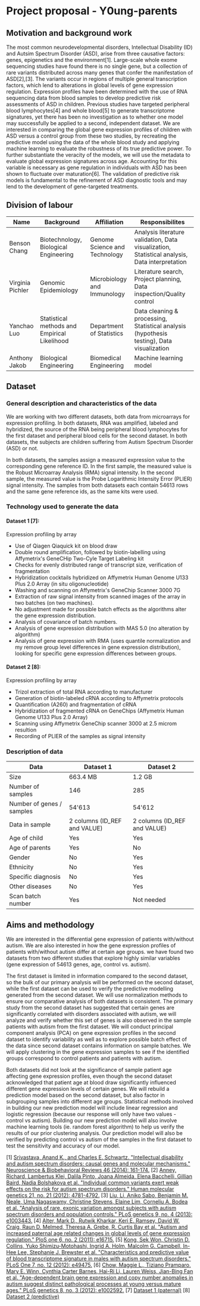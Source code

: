 # Project proposal - Y0ung-parents

## Motivation and background work

The most common neurodevelopmental disorders, Intellectual Disability (ID) and Autsim Spectrum Disorder (ASD), arise from three causative factors: genes, epigenetics and the environment[1]. Large-scale whole exome sequencing studies have found there is no single gene, but a collection of rare variants distributed across many genes that confer the manifestation of ASD[2],[3]. The variants occur in regions of multiple general transcription factors, which lend to alterations in global levels of gene expression regulation. Expression profiles have been determined with the use of RNA sequencing data from blood samples to develop predictive risk assessments of ASD in children. Previous studies have targeted peripheral blood lymphocytes[4] and whole blood[5] to generate transcriptome signatures, yet there has been no investigation as to whether one model may successfully be applied to a second, independent dataset. We are interested in comparing the global gene expression profiles of children with ASD versus a control group from these two studies, by recreating the predictive model using the data of the whole blood study and applying machine learning to evaluate the robustness of its true predictive power. To further substantiate the veracity of the models, we will use the metadata to evaluate global expression signatures across age. Accounting for this variable is necessary as gene regulation in individuals with ASD has been shown to fluctuate over maturation[6]. The validation of predictive risk models is fundamental to the refinement of ASD diagnostic tools and may lend to the development of gene-targeted treatments.


## Division of labour 

| Name | Background | Affiliation | Responsibilites | 
| ------------- | ------------- | ------------- | ------------- |
| Benson Chang | Biotechnology, Biological Engineering | Genome Science and Technology |  Analysis literature validation, Data visualization, Statistical analysis, Data interpretation |
| Virginia Pichler |  Genomic Epidemiology| Microbiology and Immunology | Literature search, Project planning, Data inspection/Quality control |
| Yanchao Luo | Statistical methods and Empirical Likelihood | Department of Statistics | Data cleaning & processing, Statistical analysis (hypothesis testing), Data visualization | 
| Anthony Jakob | Biological Engineering | Biomedical Engineering | Machine learning model |

## Dataset

### General description and characteristics of the data

We are working with two different datasets, both data from microarrays for expression profiling.
In both datasets, RNA was amplified, labeled and hybridized, the source of the RNA being peripheral blood lymphocytes for the first dataset and peripheral blood cells for the second dataset.
In both datasets, the subjects are children suffering from Autism Spectrum Disorder (ASD) or not.

In both datasets, the samples assign a measured expression value to the corresponding gene reference ID.
In the first sample, the measured value is the Robust Microarray Analysis (RMA) signal intensity.
In the second sample, the measured value is the Probe Logarithmic Intensity Error (PLIER) signal intensity.
The samples from both datasets each contain 54613 rows and the same gene reference ids, as the same kits were used.


### Technology used to generate the data

#### Dataset 1 [7]: 
Expression profiling by array
- Use of Qiagen Qiaquick kit on blood draw
- Double round amplification, followed by biotin-labelling using Affymetrix's GeneCHip Two-Cyle Target Labeling kit
- Checks for evenly distributed range of transcript size, verification of fragmentation
- Hybridization cocktails hybridized on Affymetrix Human Genome U133 Plus 2.0 Array (in situ oligonucleotide)
- Washing and scanning on Affymetrix's GeneChip Scanner 3000 7G
- Extraction of raw signal intensity from scanned images of the array in two batches (on two machines).
- No adjustment made for possible batch effects as the algorithms alter the gene expression distribution.
- Analysis of covariance of batch numbers.
- Analysis of gene expression distribution with MAS 5.0 (no alteration by algorithm)
- Analysis of gene expression with RMA (uses quantile normalization and my remove group level differences in gene expression distribution), looking for specific gene expression differences between groups.

#### Dataset 2 [8]:
Expression profiling by array
- Trizol extraction of total RNA according to manufacturer
- Generation of biotin-labeled cRNA according to Affymetrix protocols
- Quantification (A260) and fragmentation of cRNA
- Hybridization of fragmented cRNA on GeneChips (Affymetrix Human Genome U133 Plus 2.0 Array)
- Scanning using Affymetrix GeneChip scanner 3000 at 2.5 microm resultion
- Recording of PLIER of the samples as signal intensity

### Description of data

| Data | Dataset 1 			  | Dataset 2 			   |
| ---- | -------------------- | ---------------------- |
| Size | 663.4 MB 			  | 1.2 GB				   |
| Number of samples | 146	  | 285					   |
| Number of genes / samples | 54'613 | 54'612		   |
| Data in sample | 2 columns (ID_REF and VALUE) | 2 columns (ID_REF and VALUE) |
| Age of child | Yes		  | Yes 				   |
| Age of parents | Yes		  | No 					   |
| Gender | No		  		  | Yes 				   |
| Ethnicity | No			  | Yes					   |
| Specific diagnosis | No	  | Yes 				   |
| Other diseases | No		  | Yes					   |
| Scan batch number | Yes     | Not needed			   |

## Aims and methodology

We are interested in the differential gene expression of patients with/without autism. We are also interested in how the gene expression profiles of patients with/without autism differ at certain age groups. we have found two datasets from two different studies that explore highly similar variables (gene expression of 54613 genes, age, control vs. autism).

The first dataset is limited in information compared to the second dataset, so the bulk of our primary analysis will be performed on the second dataset, while the first dataset can be used to verify the predictive modelling generated from the second dataset. We will use normalization methods to ensure our comparative analysis of both datasets is consistent. The primary study from the second dataset has suggested that certain genes are significantly correlated with disorders associated with autism, we will analyze and verify whether this set of genes is also observed in the sample patients with autism from the first dataset. We will conduct principal component analysis (PCA) on gene expression profiles in the second dataset to identify variability as well as to explore possible batch effect of the data since second dataset contains information on sample batches. We will apply clustering in the gene expression samples to see if the identified groups correspond to control patients and patients with autism.

Both datasets did not look at the significance of sample patient age affecting gene expression profiles, even though the second dataset acknowledged that patient age at blood draw significantly influenced different gene expression levels of certain genes. We will rebuild a prediction model based on the second dataset, but also factor in subgrouping samples into different age groups. Statistical methods involved in building our new prediction model will include linear regression and logistic regression (because our response will only have two values - control vs autism). Building our new prediction model will also involve machine learning tools (ie. random forest algorithm) to help us verify the results of our prior clustering analysis. Our prediction model will also be verified by predicting control vs autism of the samples in the first dataset to test the sensitivity and accuracy of our model.

[1] [Srivastava, Anand K., and Charles E. Schwartz. "Intellectual disability and autism spectrum disorders: causal genes and molecular mechanisms." Neuroscience & Biobehavioral Reviews 46 (2014): 161-174.](https://www.sciencedirect.com/science/article/pii/S0149763414000773)
[2] [Anney, Richard, Lambertus Klei, Dalila Pinto, Joana Almeida, Elena Bacchelli, Gillian Baird, Nadia Bolshakova et al. "Individual common variants exert weak effects on the risk for autism spectrum disorders." Human molecular genetics 21, no. 21 (2012): 4781-4792.](https://academic.oup.com/hmg/article/21/21/4781/781997)
[3] [Liu, Li, Aniko Sabo, Benjamin M. Neale, Uma Nagaswamy, Christine Stevens, Elaine Lim, Corneliu A. Bodea et al. "Analysis of rare, exonic variation amongst subjects with autism spectrum disorders and population controls." PLoS genetics 9, no. 4 (2013): e1003443.](https://journals.plos.org/plosgenetics/article?id=10.1371/journal.pgen.1003443)
[4] [Alter, Mark D., Rutwik Kharkar, Keri E. Ramsey, David W. Craig, Raun D. Melmed, Theresa A. Grebe, R. Curtis Bay et al. "Autism and increased paternal age related changes in global levels of gene expression regulation." PloS one 6, no. 2 (2011): e16715.](https://www.ncbi.nlm.nih.gov/pmc/articles/PMC3040743/)
[5] [Kong, Sek Won, Christin D. Collins, Yuko Shimizu-Motohashi, Ingrid A. Holm, Malcolm G. Campbell, In-Hee Lee, Stephanie J. Brewster et al. "Characteristics and predictive value of blood transcriptome signature in males with autism spectrum disorders." PLoS One 7, no. 12 (2012): e49475.](https://journals.plos.org/plosone/article?id=10.1371/journal.pone.0049475)
[6] [Chow, Maggie L., Tiziano Pramparo, Mary E. Winn, Cynthia Carter Barnes, Hai-Ri Li, Lauren Weiss, Jian-Bing Fan et al. "Age-dependent brain gene expression and copy number anomalies in autism suggest distinct pathological processes at young versus mature ages." PLoS genetics 8, no. 3 (2012): e1002592.​](https://journals.plos.org/plosgenetics/article?id=10.1371/journal.pgen.1002592​)
[7] [Dataset 1 (paternal)](https://www.ncbi.nlm.nih.gov/geo/query/acc.cgi?acc=GSE25507)
[8] [Dataset 2 (predictive)](https://www.ncbi.nlm.nih.gov/geo/query/acc.cgi?acc=GSE18123)